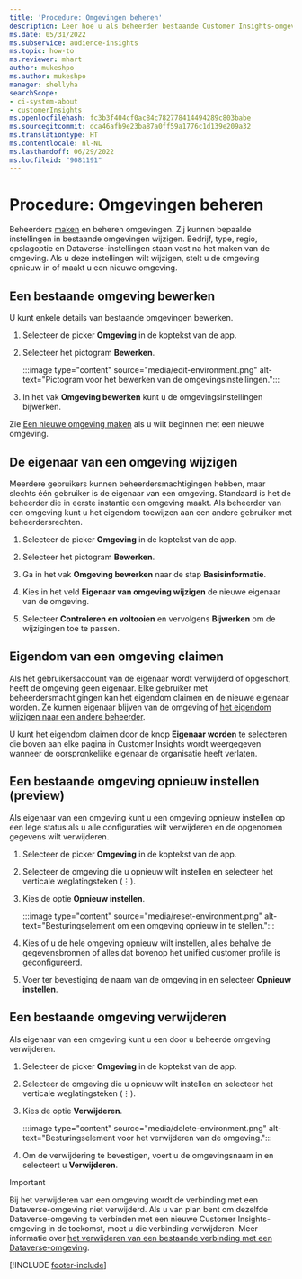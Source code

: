 ```yaml
---
title: 'Procedure: Omgevingen beheren'
description: Leer hoe u als beheerder bestaande Customer Insights-omgevingen kunt beheren.
ms.date: 05/31/2022
ms.subservice: audience-insights
ms.topic: how-to
ms.reviewer: mhart
author: mukeshpo
ms.author: mukeshpo
manager: shellyha
searchScope:
- ci-system-about
- customerInsights
ms.openlocfilehash: fc3b3f404cf0ac84c782778414494289c803babe
ms.sourcegitcommit: dca46afb9e23ba87a0ff59a1776c1d139e209a32
ms.translationtype: HT
ms.contentlocale: nl-NL
ms.lasthandoff: 06/29/2022
ms.locfileid: "9081191"
---
```

# <a name="how-to-manage-environments"></a>Procedure: Omgevingen beheren

Beheerders [maken](create-environment.md) en beheren omgevingen. Zij kunnen bepaalde instellingen in bestaande omgevingen wijzigen. Bedrijf, type, regio, opslagoptie en Dataverse-instellingen staan vast na het maken van de omgeving. Als u deze instellingen wilt wijzigen, stelt u de omgeving opnieuw in of maakt u een nieuwe omgeving.

## <a name="edit-an-existing-environment"></a>Een bestaande omgeving bewerken

U kunt enkele details van bestaande omgevingen bewerken.

1. Selecteer de picker **Omgeving** in de koptekst van de app.

1. Selecteer het pictogram **Bewerken**.

   :::image type="content" source="media/edit-environment.png" alt-text="Pictogram voor het bewerken van de omgevingsinstellingen.":::

1. In het vak **Omgeving bewerken** kunt u de omgevingsinstellingen bijwerken.

Zie [Een nieuwe omgeving maken](create-environment.md) als u wilt beginnen met een nieuwe omgeving.

## <a name="change-the-owner-of-an-environment"></a>De eigenaar van een omgeving wijzigen

Meerdere gebruikers kunnen beheerdersmachtigingen hebben, maar slechts één gebruiker is de eigenaar van een omgeving. Standaard is het de beheerder die in eerste instantie een omgeving maakt. Als beheerder van een omgeving kunt u het eigendom toewijzen aan een andere gebruiker met beheerdersrechten.

1. Selecteer de picker **Omgeving** in de koptekst van de app.

1. Selecteer het pictogram **Bewerken**.

1. Ga in het vak **Omgeving bewerken** naar de stap **Basisinformatie**.

1. Kies in het veld **Eigenaar van omgeving wijzigen** de nieuwe eigenaar van de omgeving.  

1. Selecteer **Controleren en voltooien** en vervolgens **Bijwerken** om de wijzigingen toe te passen.

## <a name="claim-ownership-of-an-environment"></a>Eigendom van een omgeving claimen

Als het gebruikersaccount van de eigenaar wordt verwijderd of opgeschort, heeft de omgeving geen eigenaar. Elke gebruiker met beheerdersmachtigingen kan het eigendom claimen en de nieuwe eigenaar worden. Ze kunnen eigenaar blijven van de omgeving of [het eigendom wijzigen naar een andere beheerder](#change-the-owner-of-an-environment).

U kunt het eigendom claimen door de knop **Eigenaar worden** te selecteren die boven aan elke pagina in Customer Insights wordt weergegeven wanneer de oorspronkelijke eigenaar de organisatie heeft verlaten.

## <a name="reset-an-existing-environment-preview"></a>Een bestaande omgeving opnieuw instellen (preview)

Als eigenaar van een omgeving kunt u een omgeving opnieuw instellen op een lege status als u alle configuraties wilt verwijderen en de opgenomen gegevens wilt verwijderen.

1. Selecteer de picker **Omgeving** in de koptekst van de app.

1. Selecteer de omgeving die u opnieuw wilt instellen en selecteer het verticale weglatingsteken (&vellip;).

1. Kies de optie **Opnieuw instellen**.

   :::image type="content" source="media/reset-environment.png" alt-text="Besturingselement om een omgeving opnieuw in te stellen.":::

1. Kies of u de hele omgeving opnieuw wilt instellen, alles behalve de gegevensbronnen of alles dat bovenop het unified customer profile is geconfigureerd.

1. Voer ter bevestiging de naam van de omgeving in en selecteer **Opnieuw instellen**.

## <a name="delete-an-existing-environment"></a>Een bestaande omgeving verwijderen

Als eigenaar van een omgeving kunt u een door u beheerde omgeving verwijderen.

1. Selecteer de picker **Omgeving** in de koptekst van de app.

1. Selecteer de omgeving die u opnieuw wilt instellen en selecteer het verticale weglatingsteken (&vellip;). 

1. Kies de optie **Verwijderen**.

   :::image type="content" source="media/delete-environment.png" alt-text="Besturingselement voor het verwijderen van de omgeving.":::

1. Om de verwijdering te bevestigen, voert u de omgevingsnaam in en selecteert u **Verwijderen**.

> [!IMPORTANT]
> Bij het verwijderen van een omgeving wordt de verbinding met een Dataverse-omgeving niet verwijderd. Als u van plan bent om dezelfde Dataverse-omgeving te verbinden met een nieuwe Customer Insights-omgeving in de toekomst, moet u die verbinding verwijderen. Meer informatie over [het verwijderen van een bestaande verbinding met een Dataverse-omgeving](customer-insights-dataverse.md#remove-an-existing-connection-to-a-dataverse-environment).

[!INCLUDE [footer-include](includes/footer-banner.md)]
